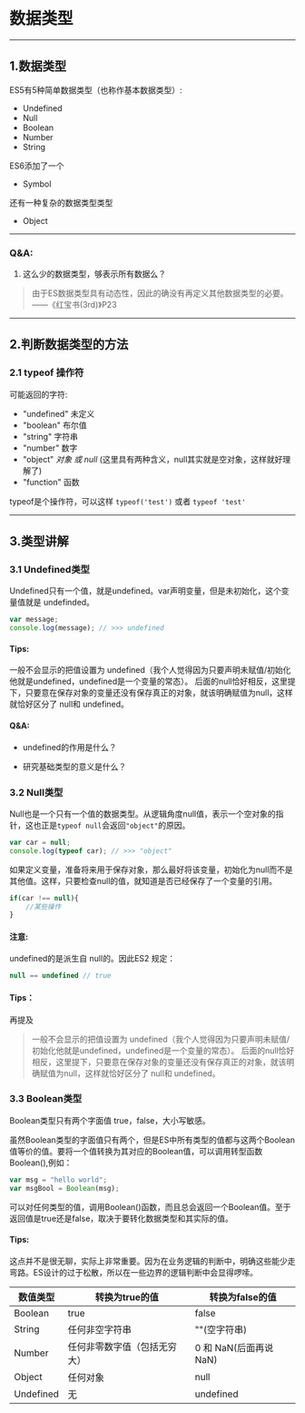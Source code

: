 # 数据类型

----
## 1.数据类型

ES5有5种简单数据类型（也称作基本数据类型）:

* Undefined
* Null
* Boolean
* Number
* String

ES6添加了一个

* Symbol

还有一种复杂的数据类型类型

* Object

---

### Q&A:

1. 这么少的数据类型，够表示所有数据么？

> 由于ES数据类型具有动态性，因此的确没有再定义其他数据类型的必要。——《红宝书(3rd)》P23


---
## 2.判断数据类型的方法

### 2.1 typeof 操作符
可能返回的字符:

* "undefined" 未定义
* "boolean" 布尔值
* "string" 字符串
* "number" 数字
* "object" _对象 或 null_ (这里具有两种含义，null其实就是空对象，这样就好理解了)
* "function" 函数

typeof是个操作符，可以这样 `typeof('test')` 或者 `typeof 'test'`

---
## 3.类型讲解

### 3.1 Undefined类型

Undefined只有一个值，就是undefined。var声明变量，但是未初始化，这个变量值就是 undefinded。

```Javascript
var message;
console.log(message); // >>> undefined
```

#### Tips:

一般不会显示的把值设置为 undefined（我个人觉得因为只要声明未赋值/初始化他就是undefined，undefined是一个变量的常态）。
后面的null恰好相反，这里提下，只要意在保存对象的变量还没有保存真正的对象，就该明确赋值为null，这样就恰好区分了 null和 undefined。

#### Q&A:
* undefined的作用是什么？

> [A]:ES3引入这个值是为了正式区分空对象指针（null）和未初始化的变量。

* 研究基础类型的意义是什么？

> [A]:我觉得是判断,基础类型是判断逻辑的基石，能够反映状态。掌握熟练地基础类型Boolean状态，是写复杂业务逻辑的基础。


### 3.2 Null类型

Null也是一个只有一个值的数据类型。从逻辑角度null值，表示一个空对象的指针，这也正是`typeof null`会返回`"object"`的原因。

```Javascript
var car = null;
console.log(typeof car); // >>> "object"
```

如果定义变量，准备将来用于保存对象，那么最好将该变量，初始化为null而不是其他值。这样，只要检查null的值，就知道是否已经保存了一个变量的引用。

```JavaScript
if(car !== null){
    //某些操作
}
```


#### 注意:

undefined的是派生自 null的。因此ES2 规定：

```JavaScript
null == undefined // true
```


#### Tips：
再提及
> 一般不会显示的把值设置为 undefined（我个人觉得因为只要声明未赋值/初始化他就是undefined，undefined是一个变量的常态）。
后面的null恰好相反，这里提下，只要意在保存对象的变量还没有保存真正的对象，就该明确赋值为null，这样就恰好区分了 null和 undefined。

### 3.3 Boolean类型

Boolean类型只有两个字面值 true，false，大小写敏感。

虽然Boolean类型的字面值只有两个，但是ES中所有类型的值都与这两个Boolean值等价的值。要将一个值转换为其对应的Boolean值，可以调用转型函数Boolean(),例如：

```JavaScript
var msg = "hello world";
var msgBool = Boolean(msg);
```

可以对任何类型的值，调用Boolean()函数，而且总会返回一个Boolean值。至于返回值是true还是false，取决于要转化数据类型和其实际的值。

#### Tips:
这点并不是很无聊，实际上非常重要。因为在业务逻辑的判断中，明确这些能少走弯路。ES设计的过于松散，所以在一些边界的逻辑判断中会显得啰嗦。


数值类型 | 转换为true的值 | 转换为false的值
----|------|-----
Boolean|true|false
String|任何非空字符串|""(空字符串)
Number|任何非零数字值（包括无穷大）|0 和 NaN(后面再说NaN)
Object|任何对象|null
Undefined| 无| undefined


